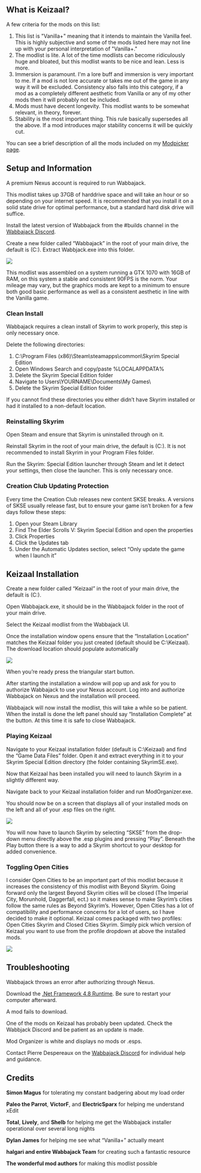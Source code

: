 ## What is Keizaal?

A few criteria for the mods on this list:

1. This list is "Vanilla+" meaning that it intends to maintain the Vanilla feel. This is highly subjective and some of the mods listed here may not line up with your personal interpretation of "Vanilla+."  
2. The modlist is lite. A lot of the time modlists can become ridiculously huge and bloated, but this modlist wants to be nice and lean. Less is more.  
3. Immersion is paramount. I'm a lore buff and immersion is very important to me. If a mod is not lore accurate or takes me out of the game in any way it will be excluded. Consistency also falls into this category, if a mod as a completely different aesthetic from Vanilla or any of my other mods then it will probably not be included.  
4. Mods must have decent longevity. This modlist wants to be somewhat relevant, in theory, forever.  
5. Stability is the most important thing. This rule basically supersedes all the above. If a mod introduces major stability concerns it will be quickly cut.

You can see a brief description of all the mods included on my [Modpicker page](https://modpicker.com/skyrimse/mod-lists/5547/details).

## Setup and Information

A premium Nexus account is required to run Wabbajack.

This modlist takes up 37GB of harddrive space and will take an hour or so depending on your internet speed. It is recommended that you install it on a solid state drive for optimal performance, but a standard hard disk drive will suffice.

Install the latest version of Wabbajack from the #builds channel in the [Wabbajack Discord](https://discordapp.com/invite/wabbajack).

Create a new folder called “Wabbajack” in the root of your main drive, the default is (C:). Extract Wabbjack.exe into this folder.

![](https://lh3.googleusercontent.com/J2TSlfEol5ph4dQ1satHzWZS4B3JGHuGCTguSnDv7PBs0CI61psyN3LNZ2xVW-lslGcSbix65cU4_joIjYO5Hz0OGET8Rjlev0Oi7bxLNOzkRXdvxBDAK7d058LanhUJWb9MPG6M)

This modlist was assembled on a system running a GTX 1070 with 16GB of RAM, on this system a stable and consistent 90FPS is the norm. Your mileage may vary, but the graphics mods are kept to a minimum to ensure both good basic performance as well as a consistent aesthetic in line with the Vanilla game.

### Clean Install

Wabbajack requires a clean install of Skyrim to work properly, this step is only necessary once.

Delete the following directories:

1.  C:\Program Files (x86)\Steam\steamapps\common\Skyrim Special Edition
2.  Open Windows Search and copy/paste %LOCALAPPDATA%
3.  Delete the Skyrim Special Edition folder
4.  Navigate to Users\YOURNAME\Documents\My Games\
5.  Delete the Skyrim Special Edition folder

If you cannot find these directories you either didn’t have Skyrim installed or had it installed to a non-default location.

### Reinstalling Skyrim

Open Steam and ensure that Skyrim is uninstalled through on it.

Reinstall Skyrim in the root of your main drive, the default is (C:). It is not recommended to install Skyrim in your Program Files folder.

Run the Skyrim: Special Edition launcher through Steam and let it detect your settings, then close the launcher. This is only necessary once.

### Creation Club Updating Protection

Every time the Creation Club releases new content SKSE breaks. A versions of SKSE usually release fast, but to ensure your game isn’t broken for a few days follow these steps:

1.  Open your Steam Library
2.  Find The Elder Scrolls V: Skyrim Special Edition and open the properties
3.  Click Properties
4.  Click the Updates tab
5.  Under the Automatic Updates section, select “Only update the game when I launch it”

## Keizaal Installation

Create a new folder called “Keizaal” in the root of your main drive, the default is (C:).

Open Wabbajack.exe, it should be in the Wabbajack folder in the root of your main drive.

Select the Keizaal modlist from the Wabbajack UI.

Once the installation window opens ensure that the “Installation Location” matches the Keizaal folder you just created (default should be C:\Keizaal\). The download location should populate automatically

![](https://lh4.googleusercontent.com/P7t5u3IoiDj4ERKY-KInr3n5eBEgJqiqgBk4wJgpI4nqCL6OX1OhcDhW_7VGfnpNwN3wVwLwPYTGNAuybSh6Mx08ImAs6LXayiwInRbbrH3Y4-hVDE0lPql49Qm7LCLQGbKfZs4a)

When you’re ready press the triangular start button.

After starting the installation a window will pop up and ask for you to authorize Wabbajack to use your Nexus account. Log into and authorize Wabbajack on Nexus and the installation will proceed.

Wabbajack will now install the modlist, this will take a while so be patient. When the install is done the left panel should say “Installation Complete” at the button. At this time it is safe to close Wabbajack.

### Playing Keizaal

Navigate to your Keizaal installation folder (default is C:\Keizaal\) and find the “Game Data Files” folder. Open it and extract everything in it to your Skyrim Special Edition directory (the folder containing SkyrimSE.exe).

Now that Keizaal has been installed you will need to launch Skyrim in a slightly different way.

Navigate back to your Keizaal installation folder and run ModOrganizer.exe.

You should now be on a screen that displays all of your installed mods on the left and all of your .esp files on the right.

![](https://lh4.googleusercontent.com/PJDWOwb8sfb_gBqHcLvTbdAkL51TLNOwtW10RReo8z-bSHqQ8jFRSdoMj7IJUU_QXkKFDtAL3Oi_Bmkxa-_qlNk9ba_ixRUyCTeshg1uEkQvB_G65tJcwRebHs5SXW1my-p8J-BO)

You will now have to launch Skyrim by selecting “SKSE” from the drop-down menu directly above the .esp plugins and pressing “Play”. Beneath the Play button there is a way to add a Skyrim shortcut to your desktop for added convenience.

### Toggling Open Cities

I consider Open Cities to be an important part of this modlist because it increases the consistency of this modlist with Beyond Skyrim. Going forward only the largest Beyond Skyrim cities will be closed (The Imperial City, Morunhold, Daggerfall, ect.) so it makes sense to make Skyrim’s cities follow the same rules as Beyond Skyrim’s. However, Open Cities has a lot of compatibility and performance concerns for a lot of users, so I have decided to make it optional.
Keizaal comes packaged with two profiles: Open Cities Skyrim and Closed Cities Skyrim. Simply pick which version of Keizaal you want to use from the profile dropdown at above the installed mods.

![](https://lh5.googleusercontent.com/fhEJwlH0NZCEv0LJIKhiHL1EBxDZsm3cBtggflwIhDcJGDbSO5f3XZSV8Q5X6RAl4tLL_lCrbmXCD2K0pL-uSulqPzQDBTR8eoXghMmWDrqi03s1W7PwyUwTk5dOJ6lauGqexWuV)

## Troubleshooting

Wabbajack throws an error after authorizing through Nexus.

Download the [.Net Framework 4.8 Runtime](https://dotnet.microsoft.com/download/dotnet-framework/net48). Be sure to restart your computer afterward.

A mod fails to download.

One of the mods on Keizaal has probably been updated. Check the Wabbjack Discord and be patient as an update is made.

Mod Organizer is white and displays no mods or .esps.

Contact Pierre Despereaux on the [Wabbajack Discord](https://discordapp.com/invite/wabbajack) for individual help and guidance.

## Credits

**Simon Magus**
for tolerating my constant badgering about my load order

**Paleo the Parrot**, **VictorF**, and **ElectricSparx**
for helping me understand xEdit

**Total**,  **Lively**, and **Shelb**
for helping me get the Wabbajack installer operational over several long nights

**Dylan James**
for helping me see what “Vanilla+” actually meant

**halgari and entire Wabbajack Team**
for creating such a fantastic resource

**The wonderful mod authors**
for making this modlist possible
